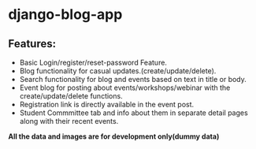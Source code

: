 # django-blog-app

## Features:

* Basic Login/register/reset-password Feature.
* Blog functionality for casual updates.(create/update/delete).
* Search functionality for blog and events based on text in title or body.
* Event blog for posting about events/workshops/webinar with the create/update/delete functions.
* Registration link is directly available in the event post.
* Student Commmittee tab and info about them in separate detail pages along with their recent events.



**All the data and images are for development only(dummy data)**
